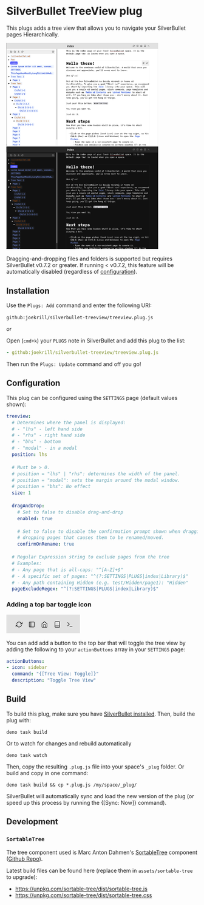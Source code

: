 
# SilverBullet TreeView plug

This plugs adds a tree view that allows you to navigate your SilverBullet pages Hierarchically.


<a href="screenshot.png"><img src="screenshot.png" width="400"  /></a>
<a href="screenshot-dark.png"><img src="screenshot-dark.png" width="400"  /></a>

Dragging-and-dropping files and folders is supported but requires SilverBullet v0.7.2 or greater. If running < v0.7.2, this feature will be automatically disabled (regardless of [configuration](#configuration)).

## Installation

Use the `Plugs: Add` command and enter the following URI:

`github:joekrill/silverbullet-treeview/treeview.plug.js`

_or_

Open (`cmd+k`) your `PLUGS` note in SilverBullet and add this plug to the list:

```yaml
- github:joekrill/silverbullet-treeview/treeview.plug.js
```

Then run the `Plugs: Update` command and off you go!

## Configuration

This plug can be configured using the `SETTINGS` page (default values shown):

```yaml
treeview:
  # Determines where the panel is displayed:
  # - "lhs" - left hand side
  # - "rhs" - right hand side
  # - "bhs" - bottom
  # - "modal" - in a modal
  position: lhs

  # Must be > 0.
  # position = "lhs" | "rhs": determines the width of the panel.
  # position = "modal": sets the margin around the modal window.
  # position = "bhs": No effect
  size: 1

  dragAndDrop:
    # Set to false to disable drag-and-drop
    enabled: true

    # Set to false to disable the confirmation prompt shown when dragging and
    # dropping pages that causes them to be renamed/moved.
    confirmOnRename: true

  # Regular Expression string to exclude pages from the tree
  # Examples:
  # - Any page that is all-caps: "^[A-Z]+$"
  # - A specific set of pages: "^(?:SETTINGS|PLUGS|index|Library)$"
  # - Any path containing Hidden (e.g. test/Hidden/page1): "Hidden" 
  pageExcludeRegex: "^(?:SETTINGS|PLUGS|index|Library)$"
```

### Adding a top bar toggle icon

![Screenshot](screenshot-action-button.png)

You can add add a button to the top bar that will toggle the tree view by adding
the following to your `actionButtons` array in your `SETTINGS` page:

```yaml
actionButtons:
- icon: sidebar
  command: "{[Tree View: Toggle]}"
  description: "Toggle Tree View"
```

## Build

To build this plug, make sure you have [SilverBullet installed](https://silverbullet.md/Install). Then, build the plug with:

```shell
deno task build
```

Or to watch for changes and rebuild automatically

```shell
deno task watch
```

Then, copy the resulting `.plug.js` file into your space's `_plug` folder. Or build and copy in one command:

```shell
deno task build && cp *.plug.js /my/space/_plug/
```

SilverBullet will automatically sync and load the new version of the plug (or speed up this process by running the {[Sync: Now]} command).

## Development

### `SortableTree`

The tree component used is Marc Anton Dahmen's [SortableTree](https://marcantondahmen.github.io/sortable-tree) component ([Github Repo](https://github.com/marcantondahmen/sortable-tree)).

Latest build files can be found here (replace them in `assets/sortable-tree` to upgrade): 

- https://unpkg.com/sortable-tree/dist/sortable-tree.js
- https://unpkg.com/sortable-tree/dist/sortable-tree.css